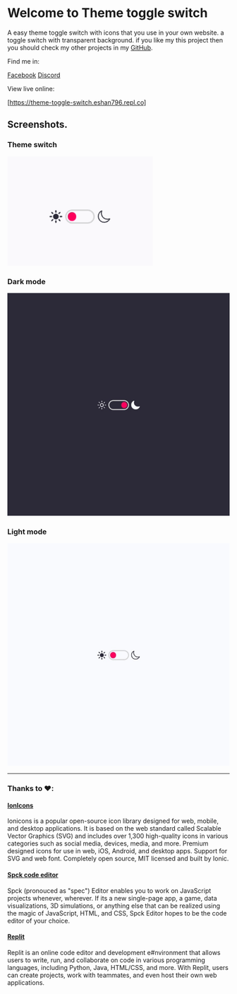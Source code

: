 # Welcome to Theme toggle switch 
A easy theme toggle switch with icons that you use in your own website. a toggle switch with transparent background. if you like my this project then you should check my other projects in my [GitHub](https://github.com/Eshankhan796).

Find me in:

[Facebook](https://www.facebook.com/siddek.ek.796)
[Discord](https://discord.com/users/823495729841831947)

View live online:

[https://theme-toggle-switch.eshan796.repl.co]

## Screenshots.

### Theme switch
![Theme toggle switch](/Screenshots/SmartSelect_20230322-190552_Gallery.gif "theme toggle switch by Eshan khan")
### Dark mode
![Dark mode](/Screenshots/Screenshot_20230322-185609_Chrome.jpg "Dark mode theme toggle switch by Eshan khan")
### Light mode
![light mode](/Screenshots/Screenshot_20230322-185724_Chrome.jpg "light mode theme toggle switch by Eshan khan")

---

### Thanks to ❤️:
#### [IonIcons](https://ionic.io/ionicons/)
Ionicons is a popular open-source icon library designed for web, mobile, and desktop applications. It is based on the web standard called Scalable Vector Graphics (SVG) and includes over 1,300 high-quality icons in various categories such as social media, devices, media, and more. Premium designed icons for use in web, iOS, Android, and desktop apps. Support for SVG and web font. Completely open source, MIT licensed and built by Ionic.
#### [Spck code editor](https://spck.io/)
Spck (pronouced as "spec") Editor enables you to work on JavaScript projects whenever, wherever. If its a new single-page app, a game, data visualizations, 3D simulations, or anything else that can be realized using the magic of JavaScript, HTML, and CSS, Spck Editor hopes to be the code editor of your choice.
#### [Replit](https://replit.com/)
Replit is an online code editor and development e#nvironment that allows users to write, run, and collaborate on code in various programming languages, including Python, Java, HTML/CSS, and more. With Replit, users can create projects, work with teammates, and even host their own web applications.